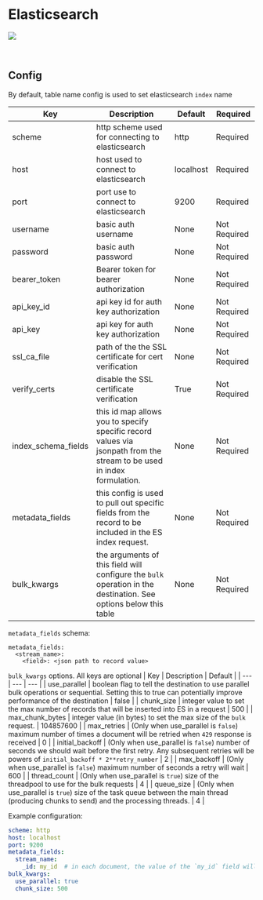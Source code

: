 # Elasticsearch

![](https://static-www.elastic.co/v3/assets/bltefdd0b53724fa2ce/blt280217a63b82a734/6202d3378b1f312528798412/elastic-logo.svg)

<br/>

## Config
By default, table name config is used to set elasticsearch `index` name

| Key | Description | Default | Required |
| --- | --- | --- | --- |
| scheme | http scheme used for connecting to elasticsearch | http | Required |
| host | host used to connect to elasticsearch | localhost | Required |
| port | port use to connect to elasticsearch | 9200 | Required |
| username | basic auth username | None | Not Required |
| password | basic auth password | None | Not Required |
| bearer_token | Bearer token for bearer authorization | None | Not Required |
| api_key_id | api key id for auth key authorization | None | Not Required |
| api_key | api key for auth key authorization | None | Not Required |
| ssl_ca_file | path of the the SSL certificate for cert verification | None | Not Required |
| verify_certs | disable the SSL certificate verification | True | Not Required |
| index_schema_fields | this id map allows you to specify specific record values via jsonpath from the stream to be used in index formulation. | None | Not Required |
| metadata_fields | this config is used to pull out specific fields from the record to be included in the ES index request. | None | Not Required |
| bulk_kwargs | the arguments of this field will configure the `bulk` operation in the destination. See options below this table | None | Not Required |

`metadata_fields` schema:
```
metadata_fields:
  <stream_name>:
    <field>: <json path to record value>
```

`bulk_kwargs` options. All keys are optional
| Key | Description | Default |
| --- | --- | --- |
| use_parallel | boolean flag to tell the destination to use parallel bulk operations or sequential. Setting this to true can potentially improve performance of the destination | false |
| chunk_size | integer value to set the max number of records that will be inserted into ES in a request | 500 |
| max_chunk_bytes | integer value (in bytes) to set the max size of the `bulk` request. | 104857600 |
| max_retries | (Only when use_parallel is `false`) maximum number of times a document will be retried when `429` response is received  | 0 |
| initial_backoff | (Only when use_parallel is `false`) number of seconds we should wait before the first retry. Any subsequent retries will be powers of `initial_backoff * 2**retry_number` | 2 |
| max_backoff | (Only when use_parallel is `false`) maximum number of seconds a retry will wait | 600 |
| thread_count | (Only when use_parallel is `true`) size of the threadpool to use for the bulk requests | 4 |
| queue_size | (Only when use_parallel is `true`) size of the task queue between the main thread (producing chunks to send) and the processing threads. | 4 |

Example configuration:
```yaml
scheme: http
host: localhost
port: 9200
metadata_fields:
  stream_name:
    _id: my_id  # in each document, the value of the `my_id` field will be set as the `_id` in the index request
bulk_kwargs:
  use_parallel: true
  chunk_size: 500
```
